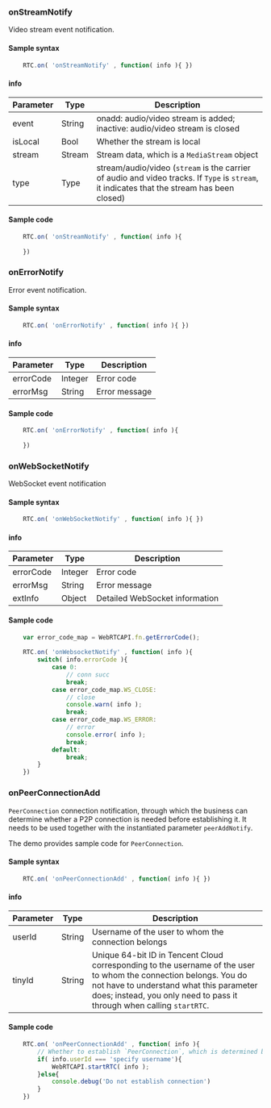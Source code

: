 
### onStreamNotify
Video stream event notification.

#### Sample syntax
```javascript
    RTC.on( 'onStreamNotify' , function( info ){ })
```

#### info

| Parameter | Type | Description |
| --------- | ------ | ------------ |
| event | String | onadd: audio/video stream is added; inactive: audio/video stream is closed |
| isLocal | Bool | Whether the stream is local |
| stream | Stream | Stream data, which is a `MediaStream` object |
| type | Type | stream/audio/video (`stream` is the carrier of audio and video tracks. If `Type` is `stream`, it indicates that the stream has been closed)|

#### Sample code
```javascript
    RTC.on( 'onStreamNotify' , function( info ){
        
    })
```



### onErrorNotify
Error event notification.

#### Sample syntax
```javascript
    RTC.on( 'onErrorNotify' , function( info ){ })
```

#### info

| Parameter | Type | Description |
| --------- | ------ | ------------ |
| errorCode | Integer | Error code |
| errorMsg | String | Error message |

#### Sample code
```javascript
    RTC.on( 'onErrorNotify' , function( info ){
        
    })
```




### onWebSocketNotify
WebSocket event notification

#### Sample syntax
```javascript
    RTC.on( 'onWebSocketNotify' , function( info ){ })
```

#### info

| Parameter | Type | Description |
| --------- | ------ | ------------ |
| errorCode | Integer | Error code |
| errorMsg | String | Error message |
| extInfo | Object | Detailed WebSocket information |


#### Sample code
```javascript
    var error_code_map = WebRTCAPI.fn.getErrorCode();
    
    RTC.on( 'onWebsocketNotify' , function( info ){
        switch( info.errorCode ){
            case 0:
                // conn succ
                break;
            case error_code_map.WS_CLOSE:
                // close
                console.warn( info );
                break;
            case error_code_map.WS_ERROR:
                // error
                console.error( info );
                break;
            default:
                break;
        }
    })
```


### onPeerConnectionAdd
`PeerConnection` connection notification, through which the business can determine whether a P2P connection is needed before establishing it. It needs to be used together with the instantiated parameter `peerAddNotify`.

The demo provides sample code for `PeerConnection`.

#### Sample syntax
```javascript
    RTC.on( 'onPeerConnectionAdd' , function( info ){ })
```



#### info

| Parameter | Type | Description |
| --------- | ------ | ------------ |
| userId | String | Username of the user to whom the connection belongs |
| tinyId | String | Unique 64-bit ID in Tencent Cloud corresponding to the username of the user to whom the connection belongs. You do not have to understand what this parameter does; instead, you only need to pass it through when calling `startRTC`. |

#### Sample code
```javascript
    RTC.on( 'onPeerConnectionAdd' , function( info ){
        // Whether to establish `PeerConnection`, which is determined by the business
        if( info.userId === 'specify username'){
            WebRTCAPI.startRTC( info );
        }else{
            console.debug('Do not establish connection')
        }
    })
```
